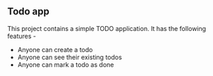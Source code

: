 ## Todo app
This project contains a simple TODO application.
It has the following features -

- Anyone can create a todo
- Anyone can see their existing todos
- Anyone can mark a todo as done